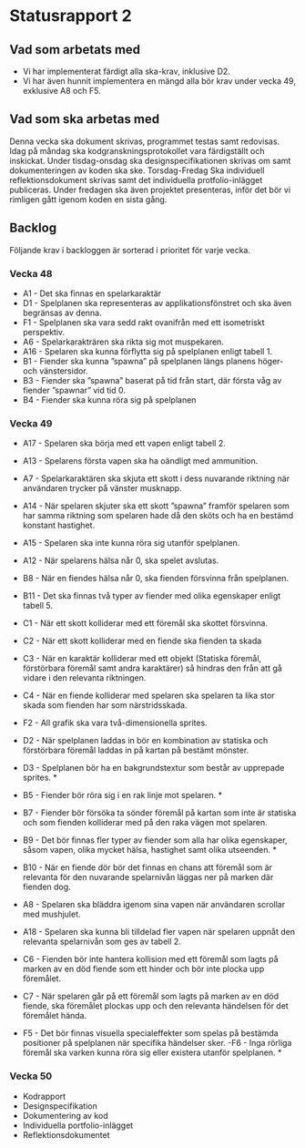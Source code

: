 # Statusrapport 2
## Vad som arbetats med
- Vi har implementerat färdigt alla ska-krav, inklusive D2.
- Vi har även hunnit implementera en mängd alla bör krav under vecka 49, exklusive A8 och F5.

## Vad som ska arbetas med
Denna vecka ska dokument skrivas, programmet testas samt redovisas. Idag på måndag ska kodgranskningsprotokollet vara färdigställt och inskickat. Under tisdag-onsdag ska designspecifikationen skrivas om samt dokumenteringen av koden ska ske. Torsdag-Fredag Ska individuell reflektionsdokument skrivas samt det individuella protfolio-inlägget publiceras. Under fredagen ska även projektet presenteras, inför det bör vi rimligen gått igenom koden en sista gång.

## Backlog
Följande krav i backloggen är sorterad i prioritet för varje vecka.
### Vecka 48
- A1 - Det ska finnas en spelarkaraktär
- D1 - Spelplanen ska representeras av applikationsfönstret och ska även begränsas av denna.
- F1 - Spelplanen ska vara sedd rakt ovanifrån med ett isometriskt perspektiv.
- A6 - Spelarkarakträren ska rikta sig mot muspekaren.
- A16 - Spelaren ska kunna förflytta sig på spelplanen enligt tabell 1.
- B1 - Fiender ska kunna ”spawna” på spelplanen längs planens höger- och vänstersidor.
- B3 - Fiender ska ”spawna” baserat på tid från start, där första våg av fiender ”spawnar” vid tid 0.
- B4 - Fiender ska kunna röra sig på spelplanen

### Vecka 49
- A17 - Spelaren ska börja med ett vapen enligt tabell 2.
- A13 - Spelarens första vapen ska ha oändligt med ammunition.
- A7 - Spelarkaraktären ska skjuta ett skott i dess nuvarande riktning när användaren trycker på vänster musknapp.
- A14 - När spelaren skjuter ska ett skott ”spawna” framför spelaren som har samma riktning som spelaren hade då den sköts och ha en bestämd konstant hastighet.
- A15 - Spelaren ska inte kunna röra sig utanför spelplanen.
- A12 - När spelarens hälsa når 0, ska spelet avslutas.
- B8 - När en fiendes hälsa når 0, ska fienden försvinna från spelplanen.
- B11 - Det ska finnas två typer av fiender med olika egenskaper enligt tabell 5.
- C1 - När ett skott kolliderar med ett föremål ska skottet försvinna.
- C2 - När ett skott kolliderar med en fiende ska fienden ta skada
- C3 - När en karaktär kolliderar med ett objekt (Statiska föremål, förstörbara föremål samt andra
karaktärer) så hindras den från att gå vidare i den relevanta riktningen.
- C4 - När en fiende kolliderar med spelaren ska spelaren ta lika stor skada som fienden har som
närstridsskada.
- F2 - All grafik ska vara två-dimensionella sprites.
- D2 - När spelplanen laddas in bör en kombination av statiska och förstörbara föremål laddas in på kartan på bestämt mönster.

- D3 - Spelplanen bör ha en bakgrundstextur som består av upprepade sprites. *
- B5 - Fiender bör röra sig i en rak linje mot spelaren. *
- B7 - Fiender bör försöka ta sönder föremål på kartan som inte är statiska och som fienden kolliderar
med på den raka vägen mot spelaren.
- B9 - Det bör finnas fler typer av fiender som alla har olika egenskaper, såsom vapen, olika mycket
hälsa, hastighet samt olika utseenden. *
- B10 - När en fiende dör bör det finnas en chans att föremål som är relevanta för den nuvarande
spelarnivån läggas ner på marken där fienden dog.
- A8 - Spelaren ska bläddra igenom sina vapen när användaren scrollar med mushjulet.
- A18 - Spelaren ska kunna bli tilldelad fler vapen när spelaren uppnåt den relevanta spelarnivån som
ges av tabell 2.
- C6 - Fienden bör inte hantera kollision med ett föremål som lagts på marken av en död fiende som
ett hinder och bör inte plocka upp föremålet.
- C7 - När spelaren går på ett föremål som lagts på marken av en död fiende, ska föremålet plockas
upp och den relevanta händelsen för det föremålet hända.
- F5 - Det bör finnas visuella specialeffekter som spelas på bestämda positioner på spelplanen när
specifika händelser sker.
-F6 - Inga rörliga föremål ska varken kunna röra sig eller existera utanför spelplanen. *



### Vecka 50
- Kodrapport
- Designspecifikation
- Dokumentering av kod
- Individuella portfolio-inlägget
- Reflektionsdokumentet